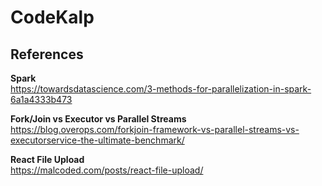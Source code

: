 # CodeKalp

## References

**Spark**<br />
https://towardsdatascience.com/3-methods-for-parallelization-in-spark-6a1a4333b473

**Fork/Join vs Executor vs Parallel Streams**<br />
https://blog.overops.com/forkjoin-framework-vs-parallel-streams-vs-executorservice-the-ultimate-benchmark/

**React File Upload**<br />
https://malcoded.com/posts/react-file-upload/